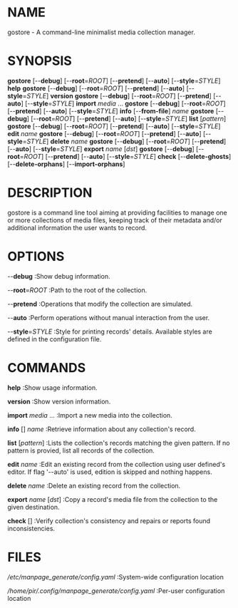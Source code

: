 # NAME

gostore - A command-line minimalist media collection manager.

# SYNOPSIS

__gostore__ [--__debug__] [--__root__=*ROOT*] [--__pretend__] [--__auto__] 
[--__style__=*STYLE*] __help__
__gostore__ [--__debug__] [--__root__=*ROOT*] [--__pretend__] [--__auto__] 
[--__style__=*STYLE*] __version__
__gostore__ [--__debug__] [--__root__=*ROOT*] [--__pretend__] [--__auto__] 
[--__style__=*STYLE*] __import__ *media* ...
__gostore__ [--__debug__] [--__root__=*ROOT*] [--__pretend__] [--__auto__] 
[--__style__=*STYLE*] __info__ [--__from-file__] *name*
__gostore__ [--__debug__] [--__root__=*ROOT*] [--__pretend__] [--__auto__] 
[--__style__=*STYLE*] __list__ [*pattern*]
__gostore__ [--__debug__] [--__root__=*ROOT*] [--__pretend__] [--__auto__] 
[--__style__=*STYLE*] __edit__ *name*
__gostore__ [--__debug__] [--__root__=*ROOT*] [--__pretend__] [--__auto__] 
[--__style__=*STYLE*] __delete__ *name*
__gostore__ [--__debug__] [--__root__=*ROOT*] [--__pretend__] [--__auto__] 
[--__style__=*STYLE*] __export__ *name* [*dst*]
__gostore__ [--__debug__] [--__root__=*ROOT*] [--__pretend__] [--__auto__] 
[--__style__=*STYLE*] __check__ [--__delete-ghosts__] [--__delete-orphans__] 
[--__import-orphans__]

# DESCRIPTION

gostore is a command line tool aiming at providing facilities to manage one or 
more collections of media files, keeping track of their metadata and/or 
additional information the user wants to record.

# OPTIONS

--__debug__
:Show debug information.

--__root__=*ROOT*
:Path to the root of the collection.

--__pretend__
:Operations that modify the collection are simulated.

--__auto__
:Perform operations without manual interaction from the user.

--__style__=*STYLE*
:Style for printing records' details. Available styles are defined in the 
configuration file.

# COMMANDS

__help__
:Show usage information.

__version__
:Show version information.

__import__ *media* ...
:Import a new media into the collection.

__info__ [<flags>] *name*
:Retrieve information about any collection's record.

__list__ [*pattern*]
:Lists the collection's records matching the given pattern. If no pattern is 
provied, list all records of the collection.

__edit__ *name*
:Edit an existing record from the collection using user defined's editor. If 
flag '--auto' is used, edition is skipped and nothing happens.

__delete__ *name*
:Delete an existing record from the collection.

__export__ *name* [*dst*]
:Copy a record's media file from the collection to the given destination.

__check__ [<flags>]
:Verify collection's consistency and repairs or reports found inconsistencies.

# FILES

*/etc/manpage_generate/config.yaml*
:System-wide configuration location

*/home/pir/.config/manpage_generate/config.yaml*
:Per-user configuration location
